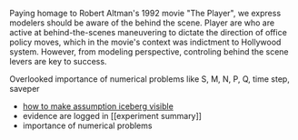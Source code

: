 Paying homage to Robert Altman's 1992 movie "The Player", we express modelers should be aware of the behind the scene. Player are who are active at behind-the-scenes maneuvering to dictate the direction  of office policy moves, which in the movie's context was indictment to Hollywood system. However, from modeling perspective, controling behind the scene levers are key to success.

Overlooked importance of numerical problems like S, M, N, P, Q, time step, saveper
-   [how to make assumption iceberg visible](https://github.com/Data4DM/BayesSD/discussions/43)
- evidence are logged in [[experiment summary]]
- importance of numerical problems

